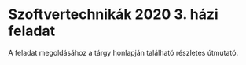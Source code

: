 # Szoftvertechnikák 2020 3. házi feladat
A feladat megoldásához a tárgy honlapján található részletes útmutató.
